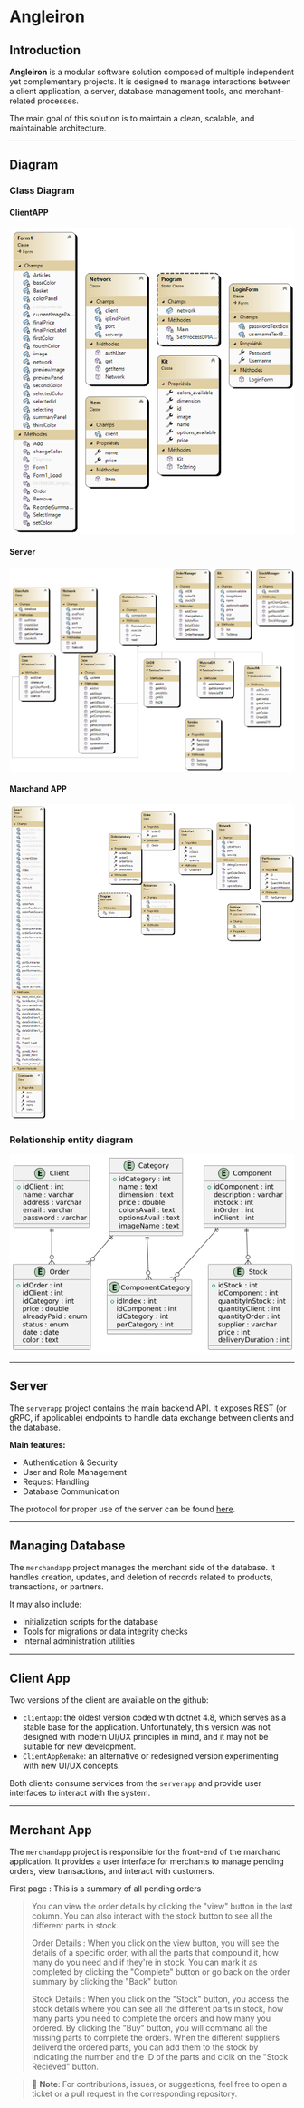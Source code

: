 ﻿# Angleiron

## Introduction

**Angleiron** is a modular software solution composed of multiple independent yet complementary projects. It is designed to manage interactions between a client application, a server, database management tools, and merchant-related processes.

The main goal of this solution is to maintain a clean, scalable, and maintainable architecture.

---

## Diagram
### Class Diagram
#### ClientAPP
![alt text](./ClassDiagram1.png)
#### Server 
![alt text](./Class_diagramme_Server.png)
#### Marchand APP
![alt text](./ClassDiagram_marchandapp.png)
### Relationship entity diagram
![alt text](./Relationship_entity_diagram.png)

---

## Server

The `serverapp` project contains the main backend API. It exposes REST (or gRPC, if applicable) endpoints to handle data exchange between clients and the database.

**Main features:**
- Authentication & Security
- User and Role Management
- Request Handling
- Database Communication

The protocol for proper use of the server can be found [here](doc/protocol.md).

---
## Managing Database

The `merchandapp` project manages the merchant side of the database. It handles creation, updates, and deletion of records related to products, transactions, or partners.

It may also include:
- Initialization scripts for the database
- Tools for migrations or data integrity checks
- Internal administration utilities

---

## Client App

Two versions of the client are available on the github:

- `clientapp`: the oldest version coded with dotnet 4.8, which serves as a stable base for the application. Unfortunately, this version was not designed with modern UI/UX principles in mind, and it may not be suitable for new development.
- `ClientAppRemake`: an alternative or redesigned version experimenting with new UI/UX concepts.

Both clients consume services from the `serverapp` and provide user interfaces to interact with the system.

---

## Merchant App

The `merchandapp` project is responsible for the front-end of the marchand application. It provides a user interface for merchants to manage pending orders, view transactions, and interact with customers.

First page : This is a summary of all pending orders
> You can view the order details by clicking the "view" button in the last column. You can also interact with the stock button to see all the different parts in stock.
>
> Order Details : When you click on the view button, you will see the details of a specific order, with all the parts that compound it, how many do you need and if they're in stock. You can mark it as completed by clicking the "Complete" button or go back on the order summary by clicking the "Back" button
>
> Stock Details : When you click on the "Stock" button, you access the stock details where you can see all the different parts in stock, how many parts you need to complete the orders and how many you ordered. By clicking the "Buy" button, you will command all the missing parts to complete the orders. When the different suppliers deliverd the ordered parts, you can add them to the stock by indicating the number and the ID of the parts and clcik on the "Stock Recieved" button.


> 📌 **Note**: For contributions, issues, or suggestions, feel free to open a ticket or a pull request in the corresponding repository.
